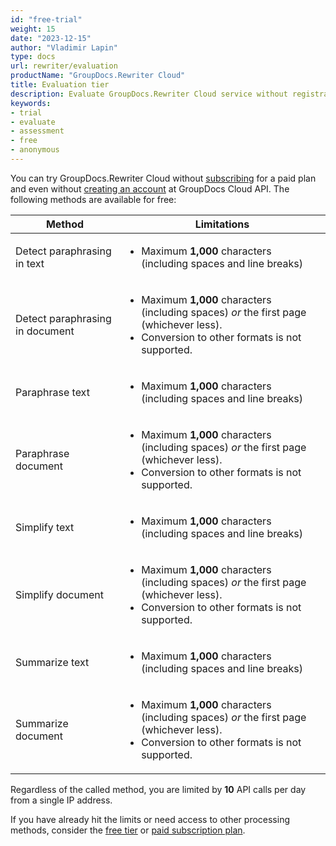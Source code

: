 ```yaml
---
id: "free-trial"
weight: 15
date: "2023-12-15"
author: "Vladimir Lapin"
type: docs
url: rewriter/evaluation
productName: "GroupDocs.Rewriter Cloud"
title: Evaluation tier
description: Evaluate GroupDocs.Rewriter Cloud service without registration.
keywords:
- trial
- evaluate
- assessment
- free
- anonymous
---
```


You can try GroupDocs.Rewriter Cloud without [subscribing](/rewriter/subscription/) for a paid plan and even without [creating an account](/rewriter/sign-up/) at GroupDocs Cloud API. The following methods are available for free:

Method | Limitations
------ | -----------
Detect paraphrasing in text | <ul><li>Maximum **1,000** characters (including spaces and line breaks)</li></ul>
Detect paraphrasing in document | <ul><li>Maximum **1,000** characters (including spaces) _or_ the first page (whichever less).</li><li>Conversion to other formats is not supported.</li></ul>
Paraphrase text | <ul><li>Maximum **1,000** characters (including spaces and line breaks)</li></ul>
Paraphrase document | <ul><li>Maximum **1,000** characters (including spaces) _or_ the first page (whichever less).</li><li>Conversion to other formats is not supported.</li></ul>
Simplify text | <ul><li>Maximum **1,000** characters (including spaces and line breaks)</li></ul>
Simplify document | <ul><li>Maximum **1,000** characters (including spaces) _or_ the first page (whichever less).</li><li>Conversion to other formats is not supported.</li></ul>
Summarize text | <ul><li>Maximum **1,000** characters (including spaces and line breaks)</li></ul>
Summarize document | <ul><li>Maximum **1,000** characters (including spaces) _or_ the first page (whichever less).</li><li>Conversion to other formats is not supported.</li></ul>


Regardless of the called method, you are limited by **10** API calls per day from a single IP address.

If you have already hit the limits or need access to other processing methods, consider the [free tier](/rewriter/subscription/#free-tier) or [paid subscription plan](/rewriter/subscription/#paid-plans).
